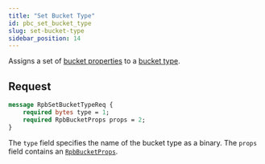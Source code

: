 ```yaml
---
title: "Set Bucket Type"
id: pbc_set_bucket_type
slug: set-bucket-type
sidebar_position: 14
---
```


Assigns a set of [bucket properties](../../../developing/api/protocol-buffers/set-bucket-props.md) to a
[bucket type](../../../developing/usage/bucket-types.md).

## Request

```protobuf
message RpbSetBucketTypeReq {
    required bytes type = 1;
    required RpbBucketProps props = 2;
}
```

The `type` field specifies the name of the bucket type as a binary. The
`props` field contains an [`RpbBucketProps`](../../../developing/api/protocol-buffers/get-bucket-props.md).
